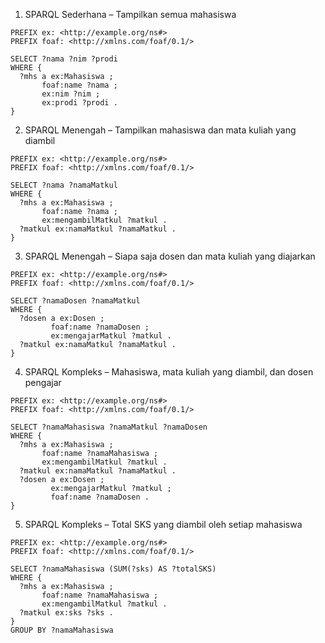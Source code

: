 1. SPARQL Sederhana – Tampilkan semua mahasiswa
```
PREFIX ex: <http://example.org/ns#>
PREFIX foaf: <http://xmlns.com/foaf/0.1/>

SELECT ?nama ?nim ?prodi
WHERE {
  ?mhs a ex:Mahasiswa ;
       foaf:name ?nama ;
       ex:nim ?nim ;
       ex:prodi ?prodi .
}
```
2. SPARQL Menengah – Tampilkan mahasiswa dan mata kuliah yang diambil
```
PREFIX ex: <http://example.org/ns#>
PREFIX foaf: <http://xmlns.com/foaf/0.1/>

SELECT ?nama ?namaMatkul
WHERE {
  ?mhs a ex:Mahasiswa ;
       foaf:name ?nama ;
       ex:mengambilMatkul ?matkul .
  ?matkul ex:namaMatkul ?namaMatkul .
}
```
3. SPARQL Menengah – Siapa saja dosen dan mata kuliah yang diajarkan
```
PREFIX ex: <http://example.org/ns#>
PREFIX foaf: <http://xmlns.com/foaf/0.1/>

SELECT ?namaDosen ?namaMatkul
WHERE {
  ?dosen a ex:Dosen ;
         foaf:name ?namaDosen ;
         ex:mengajarMatkul ?matkul .
  ?matkul ex:namaMatkul ?namaMatkul .
}
```
4. SPARQL Kompleks – Mahasiswa, mata kuliah yang diambil, dan dosen pengajar
```
PREFIX ex: <http://example.org/ns#>
PREFIX foaf: <http://xmlns.com/foaf/0.1/>

SELECT ?namaMahasiswa ?namaMatkul ?namaDosen
WHERE {
  ?mhs a ex:Mahasiswa ;
       foaf:name ?namaMahasiswa ;
       ex:mengambilMatkul ?matkul .
  ?matkul ex:namaMatkul ?namaMatkul .
  ?dosen a ex:Dosen ;
         ex:mengajarMatkul ?matkul ;
         foaf:name ?namaDosen .
}
```
5. SPARQL Kompleks – Total SKS yang diambil oleh setiap mahasiswa
```
PREFIX ex: <http://example.org/ns#>
PREFIX foaf: <http://xmlns.com/foaf/0.1/>

SELECT ?namaMahasiswa (SUM(?sks) AS ?totalSKS)
WHERE {
  ?mhs a ex:Mahasiswa ;
       foaf:name ?namaMahasiswa ;
       ex:mengambilMatkul ?matkul .
  ?matkul ex:sks ?sks .
}
GROUP BY ?namaMahasiswa
```
